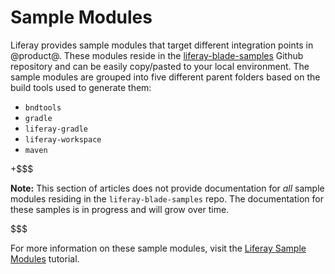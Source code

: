 # Sample Modules [](id=sample-modules)

Liferay provides sample modules that target different integration points in
@product@. These modules reside in the
[liferay-blade-samples](https://github.com/liferay/liferay-blade-samples)
Github repository and can be easily copy/pasted to your local environment. The
sample modules are grouped into five different parent folders based on the build
tools used to generate them:

- `bndtools`
- `gradle`
- `liferay-gradle`
- `liferay-workspace`
- `maven`

+$$$

**Note:** This section of articles does not provide documentation for *all*
sample modules residing in the `liferay-blade-samples` repo. The documentation
for these samples is in progress and will grow over time.

$$$

For more information on these sample modules, visit the 
[Liferay Sample Modules](/develop/tutorials/-/knowledge_base/7-0/liferay-sample-modules)
tutorial.
